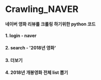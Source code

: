 # Crawling_NAVER

#### 네이버 영화 리뷰를 크롤링 하기위한 python 코드

#### 1. login - naver
#### 2. search - '2018년 영화' 
#### 3. 더보기
#### 4. 2018년 개봉영화 전체 list 뽑기
